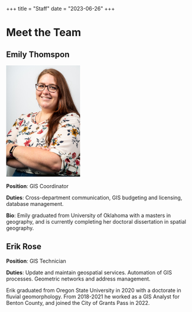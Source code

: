 +++
title = "Staff"
date = "2023-06-26"
+++

# Meet the Team

## Emily Thomspon

<img src=/content/emily_thompson_headshot.jpg alt="Emily Thompson Headshot" width="200">

**Position**: GIS Coordinator

**Duties**: Cross-department communication, GIS budgeting and licensing, database management.

**Bio**:  Emily graduated from University of Oklahoma with a masters in geography, and is currently completing her doctoral dissertation in spatial geography.


## Erik Rose

**Position**: GIS Technician

**Duties**: Update and maintain geospatial services.  Automation of GIS processes.  Geometric networks and address management.

Erik graduated from Oregon State University in 2020 with a doctorate in fluvial geomorphology.  From 2018-2021 he worked as a GIS Analyst for Benton County, and joined the City of Grants Pass in 2022.
